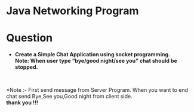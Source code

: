 # Java Networking Program 

<h1>Question </h1>
<b>
<ul>
	<li>
	Create a Simple Chat Application using socket programming.<br>
         Note: When user type “bye/good night/see you” chat should be stopped.
	</li>
</ul>
</b><br/>

*Note :- First send message from Server Program. When you want to end chat send Bye,See you,Good night from client side. <br/>
<b>thank you !!!<b>
